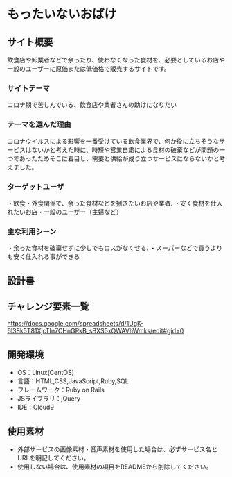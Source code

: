 # もったいないおばけ

## サイト概要
飲食店や卸業者などで余ったり、使わなくなった食材を、必要としているお店や一般のユーザーに原価または低価格で販売するサイトです。

### サイトテーマ
コロナ期で苦しんでいる、飲食店や業者さんの助けになりたい


### テーマを選んだ理由
コロナウイルスによる影響を一番受けている飲食業界で、何か役に立ちそうなサービスはないかと考えた時に、時短や営業自粛による食材の破棄などが問題の一つであったためそこに着目し、需要と供給が成り立つサービスにならないかと考えました。

### ターゲットユーザ
・飲食・外食関係で、余った食材などを捌きたいお店や業者.
・安く食材を仕入れたいお店・一般のユーザー（主婦など）
### 主な利用シーン
・余った食材を破棄せずに少しでもロスがなくせる.
・スーパーなどで買うよりも安く仕入れる事ができる
## 設計書


## チャレンジ要素一覧
<https://docs.google.com/spreadsheets/d/1UgK-6l38k5T81XjcTIn7CHnGRkB_sBXS5xQWAVhWmks/edit#gid=0>

## 開発環境
- OS：Linux(CentOS)
- 言語：HTML,CSS,JavaScript,Ruby,SQL
- フレームワーク：Ruby on Rails
- JSライブラリ：jQuery
- IDE：Cloud9

## 使用素材
- 外部サービスの画像素材・音声素材を使用した場合は、必ずサービス名とURLを明記してください。
- 使用しない場合は、使用素材の項目をREADMEから削除してください。
